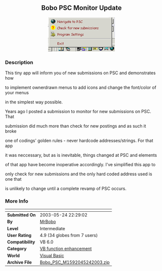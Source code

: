 ﻿<div align="center">

## Bobo PSC Monitor Update

<img src="PIC20035241055497667.gif">
</div>

### Description

This tiny app will inform you of new submissions on PSC and demonstrates how

to implement ownerdrawn menus to add icons and change the font/color of your menus

in the simplest way possible.

Years ago I posted a submission to monitor for new submissions on PSC. That

submission did much more than check for new postings and as such it broke

one of codings' golden rules - never hardcode addresses/strings. For that app

it was neccessary, but as is inevitable, things changed at PSC and elements

of that app have become inoperative accordingly. I've simplified this app to

only check for new submissions and the only hard coded address used is one that

is unlikely to change until a complete revamp of PSC occurs.
 
### More Info
 


<span>             |<span>
---                |---
**Submitted On**   |2003-05-24 22:29:02
**By**             |[MrBobo](https://github.com/Planet-Source-Code/PSCIndex/blob/master/ByAuthor/mrbobo.md)
**Level**          |Intermediate
**User Rating**    |4.9 (34 globes from 7 users)
**Compatibility**  |VB 6\.0
**Category**       |[VB function enhancement](https://github.com/Planet-Source-Code/PSCIndex/blob/master/ByCategory/vb-function-enhancement__1-25.md)
**World**          |[Visual Basic](https://github.com/Planet-Source-Code/PSCIndex/blob/master/ByWorld/visual-basic.md)
**Archive File**   |[Bobo\_PSC\_M1592045242003\.zip](https://github.com/Planet-Source-Code/mrbobo-bobo-psc-monitor-update__1-45685/archive/master.zip)








